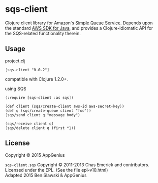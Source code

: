 # sqs-client

Clojure client library for Amazon's [Simple Queue Service](http://aws.amazon.com/sqs/).
Depends upon the standard [AWS SDK for Java](http://aws.amazon.com/sdkforjava/),
and provides a Clojure-idiomatic API for the SQS-related functionality therein.

## Usage

project.clj
```
[sqs-client "0.0.2"]
```

compatible with Clojure 1.2.0+.

using SQS
```
(:require [sqs-client :as sqs])

(def client (sqs/create-client aws-id aws-secret-key))
(def q (sqs/create-queue client "foo"))
(sqs/send client q "message body")

(sqs/receive client q)
(sqs/delete client q (first *1))
```

## License

Copyright © 2015 AppGenius

``sqs-client.sqs`` Copyright © 2011-2013 Chas Emerick and contributors.  
Licensed under the EPL. (See the file epl-v10.html)  
Adapted 2015 Ben Slawski & AppGenius
